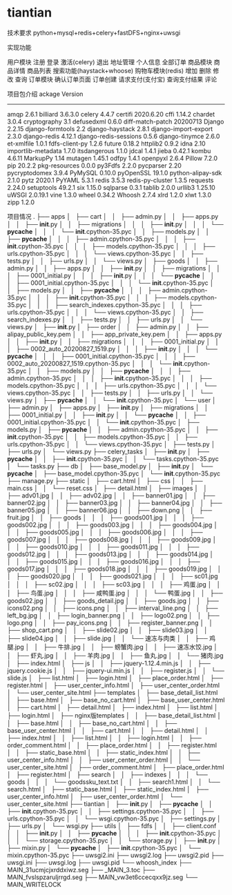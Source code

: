 # tiantian
技术要求
python+mysql+redis+celery+fastDFS+nginx+uwsgi

实现功能

用户模块
    注册
    登录
    激活(celery)
    退出
    地址管理
    个人信息
    全部订单
商品模块
    商品详情
    商品列表
    搜索功能(haystack+whoose)
购物车模块(redis)
    增加
    删除
    修改
    查询
订单模块
    确认订单页面
    订单创建
    请求支付(支付宝)
    查询支付结果
评论

项目包介绍
ackage               Version
--------------------- ---------
amqp                  2.6.1
billiard              3.6.3.0
celery                4.4.7
certifi               2020.6.20
cffi                  1.14.2
chardet               3.0.4
cryptography          3.1
defusedxml            0.6.0
diff-match-patch      20200713
Django                2.2.15
django-formtools      2.2
django-haystack       2.8.1
django-import-export  2.3.0
django-redis          4.12.1
django-redis-sessions 0.5.6
django-tinymce        2.6.0
et-xmlfile            1.0.1
fdfs-client-py        1.2.6
future                0.18.2
httplib2              0.9.2
idna                  2.10
importlib-metadata    1.7.0
itsdangerous          1.1.0
jdcal                 1.4.1
jieba                 0.42.1
kombu                 4.6.11
MarkupPy              1.14
mutagen               1.45.1
odfpy                 1.4.1
openpyxl              2.6.4
Pillow                7.2.0
pip                   20.2.2
pkg-resources         0.0.0
py3Fdfs               2.2.0
pycparser             2.20
pycryptodomex         3.9.4
PyMySQL               0.10.0
pyOpenSSL             19.1.0
python-alipay-sdk     2.1.0
pytz                  2020.1
PyYAML                5.3.1
redis                 3.5.3
redis-py-cluster      1.3.5
requests              2.24.0
setuptools            49.2.1
six                   1.15.0
sqlparse              0.3.1
tablib                2.0.0
urllib3               1.25.10
uWSGI                 2.0.19.1
vine                  1.3.0
wheel                 0.34.2
Whoosh                2.7.4
xlrd                  1.2.0
xlwt                  1.3.0
zipp                  1.2.0

项目情况
.
├── apps
│   ├── cart
│   │   ├── admin.py
│   │   ├── apps.py
│   │   ├── __init__.py
│   │   ├── migrations
│   │   │   ├── __init__.py
│   │   │   └── __pycache__
│   │   │       └── __init__.cpython-35.pyc
│   │   ├── models.py
│   │   ├── __pycache__
│   │   │   ├── admin.cpython-35.pyc
│   │   │   ├── __init__.cpython-35.pyc
│   │   │   ├── models.cpython-35.pyc
│   │   │   ├── urls.cpython-35.pyc
│   │   │   └── views.cpython-35.pyc
│   │   ├── tests.py
│   │   ├── urls.py
│   │   └── views.py
│   ├── goods
│   │   ├── admin.py
│   │   ├── apps.py
│   │   ├── __init__.py
│   │   ├── migrations
│   │   │   ├── 0001_initial.py
│   │   │   ├── __init__.py
│   │   │   └── __pycache__
│   │   │       ├── 0001_initial.cpython-35.pyc
│   │   │       └── __init__.cpython-35.pyc
│   │   ├── models.py
│   │   ├── __pycache__
│   │   │   ├── admin.cpython-35.pyc
│   │   │   ├── __init__.cpython-35.pyc
│   │   │   ├── models.cpython-35.pyc
│   │   │   ├── search_indexes.cpython-35.pyc
│   │   │   ├── urls.cpython-35.pyc
│   │   │   └── views.cpython-35.pyc
│   │   ├── search_indexes.py
│   │   ├── tests.py
│   │   ├── urls.py
│   │   └── views.py
│   ├── __init__.py
│   ├── order
│   │   ├── admin.py
│   │   ├── alipay_public_key.pem
│   │   ├── app_private_key.pem
│   │   ├── apps.py
│   │   ├── __init__.py
│   │   ├── migrations
│   │   │   ├── 0001_initial.py
│   │   │   ├── 0002_auto_20200827_1519.py
│   │   │   ├── __init__.py
│   │   │   └── __pycache__
│   │   │       ├── 0001_initial.cpython-35.pyc
│   │   │       ├── 0002_auto_20200827_1519.cpython-35.pyc
│   │   │       └── __init__.cpython-35.pyc
│   │   ├── models.py
│   │   ├── __pycache__
│   │   │   ├── admin.cpython-35.pyc
│   │   │   ├── __init__.cpython-35.pyc
│   │   │   ├── models.cpython-35.pyc
│   │   │   ├── urls.cpython-35.pyc
│   │   │   └── views.cpython-35.pyc
│   │   ├── tests.py
│   │   ├── urls.py
│   │   └── views.py
│   ├── __pycache__
│   │   └── __init__.cpython-35.pyc
│   └── user
│       ├── admin.py
│       ├── apps.py
│       ├── __init__.py
│       ├── migrations
│       │   ├── 0001_initial.py
│       │   ├── __init__.py
│       │   └── __pycache__
│       │       ├── 0001_initial.cpython-35.pyc
│       │       └── __init__.cpython-35.pyc
│       ├── models.py
│       ├── __pycache__
│       │   ├── admin.cpython-35.pyc
│       │   ├── __init__.cpython-35.pyc
│       │   ├── models.cpython-35.pyc
│       │   ├── urls.cpython-35.pyc
│       │   └── views.cpython-35.pyc
│       ├── tests.py
│       ├── urls.py
│       └── views.py
├── celery_tasks
│   ├── __init__.py
│   ├── __pycache__
│   │   ├── __init__.cpython-35.pyc
│   │   └── tasks.cpython-35.pyc
│   └── tasks.py
├── db
│   ├── base_model.py
│   ├── __init__.py
│   └── __pycache__
│       ├── base_model.cpython-35.pyc
│       └── __init__.cpython-35.pyc
├── manage.py
├── static
│   ├── cart.html
│   ├── css
│   │   ├── main.css
│   │   └── reset.css
│   ├── detail.html
│   ├── images
│   │   ├── adv01.jpg
│   │   ├── adv02.jpg
│   │   ├── banner01.jpg
│   │   ├── banner02.jpg
│   │   ├── banner03.jpg
│   │   ├── banner04.jpg
│   │   ├── banner05.jpg
│   │   ├── banner06.jpg
│   │   ├── down.png
│   │   ├── fruit.jpg
│   │   ├── goods
│   │   │   ├── goods001.jpg
│   │   │   ├── goods002.jpg
│   │   │   ├── goods003.jpg
│   │   │   ├── goods004.jpg
│   │   │   ├── goods005.jpg
│   │   │   ├── goods006.jpg
│   │   │   ├── goods007.jpg
│   │   │   ├── goods008.jpg
│   │   │   ├── goods009.jpg
│   │   │   ├── goods010.jpg
│   │   │   ├── goods011.jpg
│   │   │   ├── goods012.jpg
│   │   │   ├── goods013.jpg
│   │   │   ├── goods014.jpg
│   │   │   ├── goods015.jpg
│   │   │   ├── goods016.jpg
│   │   │   ├── goods017.jpg
│   │   │   ├── goods018.jpg
│   │   │   ├── goods019.jpg
│   │   │   ├── goods020.jpg
│   │   │   ├── goods021.jpg
│   │   │   ├── sc01.jpg
│   │   │   ├── sc02.jpg
│   │   │   ├── sc03.jpg
│   │   │   ├── 鸡蛋.jpg
│   │   │   ├── 鸟蛋.jpg
│   │   │   ├── 咸鸭蛋.jpg
│   │   │   └── 鸭蛋.jpg
│   │   ├── goods02.jpg
│   │   ├── goods_detail.jpg
│   │   ├── goods.jpg
│   │   ├── icons02.png
│   │   ├── icons.png
│   │   ├── interval_line.png
│   │   ├── left_bg.jpg
│   │   ├── login_banner.png
│   │   ├── logo02.png
│   │   ├── logo.png
│   │   ├── pay_icons.png
│   │   ├── register_banner.png
│   │   ├── shop_cart.png
│   │   ├── slide02.jpg
│   │   ├── slide03.jpg
│   │   ├── slide04.jpg
│   │   ├── slide.jpg
│   │   └── 速冻与肉类
│   │       ├── 鸡腿.jpg
│   │       ├── 牛排.jpg
│   │       ├── 螃蟹肉.jpg
│   │       ├── 速冻水饺.jpg
│   │       ├── 虾丸.jpg
│   │       ├── 羊肉.jpg
│   │       ├── 鱼丸.jpg
│   │       └── 猪肉.jpg
│   ├── index.html
│   ├── js
│   │   ├── jquery-1.12.4.min.js
│   │   ├── jquery.cookie.js
│   │   ├── jquery-ui.min.js
│   │   ├── register.js
│   │   └── slide.js
│   ├── list.html
│   ├── login.html
│   ├── place_order.html
│   ├── register.html
│   ├── user_center_info.html
│   ├── user_center_order.html
│   └── user_center_site.html
├── templates
│   ├── base_detail_list.html
│   ├── base.html
│   ├── base_no_cart.html
│   ├── base_user_center.html
│   ├── cart.html
│   ├── detail.html
│   ├── index.html
│   ├── list.html
│   ├── login.html
│   ├── nginx版templates
│   │   ├── base_detail_list.html
│   │   ├── base.html
│   │   ├── base_no_cart.html
│   │   ├── base_user_center.html
│   │   ├── cart.html
│   │   ├── detail.html
│   │   ├── index.html
│   │   ├── list.html
│   │   ├── login.html
│   │   ├── order_comment.html
│   │   ├── place_order.html
│   │   ├── register.html
│   │   ├── static_base.html
│   │   ├── static_index.html
│   │   ├── user_center_info.html
│   │   ├── user_center_order.html
│   │   └── user_center_site.html
│   ├── order_comment.html
│   ├── place_order.html
│   ├── register.html
│   ├── search
│   │   ├── indexes
│   │   │   └── goods
│   │   │       └── goodssku_text.txt
│   │   ├── search1.html
│   │   └── search.html
│   ├── static_base.html
│   ├── static_index.html
│   ├── user_center_info.html
│   ├── user_center_order.html
│   └── user_center_site.html
├── tiantian
│   ├── __init__.py
│   ├── __pycache__
│   │   ├── __init__.cpython-35.pyc
│   │   ├── settings.cpython-35.pyc
│   │   ├── urls.cpython-35.pyc
│   │   └── wsgi.cpython-35.pyc
│   ├── settings.py
│   ├── urls.py
│   └── wsgi.py
├── utils
│   ├── fdfs
│   │   ├── client.conf
│   │   ├── __init__.py
│   │   ├── __pycache__
│   │   │   ├── __init__.cpython-35.pyc
│   │   │   └── storage.cpython-35.pyc
│   │   └── storage.py
│   ├── __init__.py
│   ├── mixin.py
│   └── __pycache__
│       ├── __init__.cpython-35.pyc
│       └── mixin.cpython-35.pyc
├── uwsgi2.ini
├── uwsgi2.log
├── uwsgi2.pid
├── uwsgi.ini
├── uwsgi.log
├── uwsgi.pid
└── whoosh_index
    ├── MAIN_31ucmjcjxrddxiwz.seg
        ├── _MAIN_3.toc
            ├── MAIN_fvslspzaruljrrgd.seg
                ├── MAIN_vw3et6ccecqxx9jz.seg
                    └── MAIN_WRITELOCK


